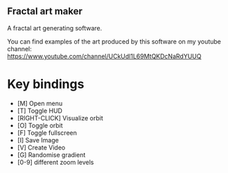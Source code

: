 ## Fractal art maker

A fractal art generating software.

You can find examples of the art produced by this software on my youtube channel: https://www.youtube.com/channel/UCkUdl1L69MtQKDcNaRdYUUQ


# Key bindings

- [M] Open menu
- [T] Toggle HUD
- [RIGHT-CLICK] Visualize orbit
- [O] Toggle orbit
- [F] Toggle fullscreen
- [I] Save Image
- [V] Create Video
- [G] Randomise gradient
- [0-9] different zoom levels
